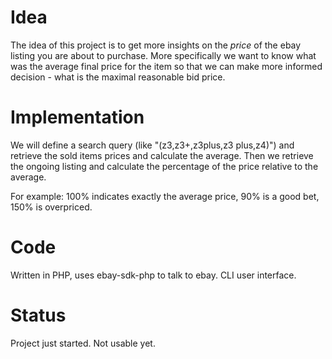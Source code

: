 # Idea

The idea of this project is to get more insights on the *price* of the ebay listing you are about to purchase.
 More specifically we want to know what was the average final price for the item so that we can make more informed decision - what is the maximal reasonable bid price.

# Implementation

We will define a search query (like "(z3,z3+,z3plus,z3 plus,z4)") and retrieve the sold items prices and calculate the average. Then we retrieve the ongoing listing and calculate the percentage of the price relative to the average.

For example: 100% indicates exactly the average price, 90% is a good bet, 150% is overpriced.

# Code

Written in PHP, uses ebay-sdk-php to talk to ebay. CLI user interface.

# Status

Project just started. Not usable yet.
